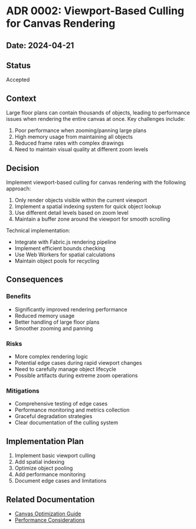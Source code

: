
# ADR 0002: Viewport-Based Culling for Canvas Rendering

## Date: 2024-04-21

## Status

Accepted

## Context

Large floor plans can contain thousands of objects, leading to performance issues when rendering the entire canvas at once. Key challenges include:

1. Poor performance when zooming/panning large plans
2. High memory usage from maintaining all objects
3. Reduced frame rates with complex drawings
4. Need to maintain visual quality at different zoom levels

## Decision

Implement viewport-based culling for canvas rendering with the following approach:

1. Only render objects visible within the current viewport
2. Implement a spatial indexing system for quick object lookup
3. Use different detail levels based on zoom level
4. Maintain a buffer zone around the viewport for smooth scrolling

Technical implementation:
- Integrate with Fabric.js rendering pipeline
- Implement efficient bounds checking
- Use Web Workers for spatial calculations
- Maintain object pools for recycling

## Consequences

### Benefits
- Significantly improved rendering performance
- Reduced memory usage
- Better handling of large floor plans
- Smoother zooming and panning

### Risks
- More complex rendering logic
- Potential edge cases during rapid viewport changes
- Need to carefully manage object lifecycle
- Possible artifacts during extreme zoom operations

### Mitigations
- Comprehensive testing of edge cases
- Performance monitoring and metrics collection
- Graceful degradation strategies
- Clear documentation of the culling system

## Implementation Plan

1. Implement basic viewport culling
2. Add spatial indexing
3. Optimize object pooling
4. Add performance monitoring
5. Document edge cases and limitations

## Related Documentation

- [Canvas Optimization Guide](src/docs/CANVAS_UTILITIES.md)
- [Performance Considerations](docs/development-guidelines.md)

